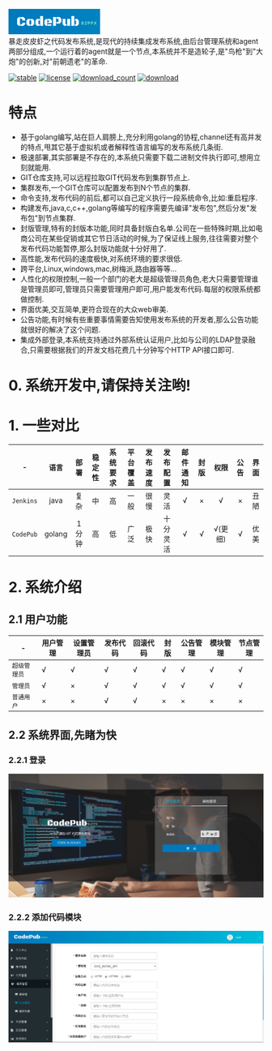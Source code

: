 
![brand](/docs/guide_res/images/brand.png)   
暴走皮皮虾之代码发布系统,是现代的持续集成发布系统,由后台管理系统和agent两部分组成,一个运行着的agent就是一个节点,本系统并不是造轮子,是"鸟枪"到"大炮"的创新,对"前朝遗老"的革命.

[![stable](https://img.shields.io/badge/stable-stable-green.svg)](https://github.com/bzppx/bzppx-codepub/) [![license](https://img.shields.io/github/license/bzppx/bzppx-codepub.svg?style=plastic)]() [![download_count](https://img.shields.io/github/downloads/bzppx/bzppx-codepub/total.svg?style=plastic)](https://github.com/bzppx/bzppx-codepub/releases) [![download](https://img.shields.io/github/release/bzppx/bzppx-codepub.svg?style=plastic)](https://github.com/bzppx/bzppx-codepub/releases)   

# 特点
- 基于golang编写,站在巨人肩膀上,充分利用golang的协程,channel还有高并发的特点,甩其它基于虚拟机或者解释性语言编写的发布系统几条街.
- 极速部署,其实部署是不存在的,本系统只需要下载二进制文件执行即可,想用立刻就能用.
- GIT仓库支持,可以远程拉取GIT代码发布到集群节点上.
- 集群发布,一个GIT仓库可以配置发布到N个节点的集群.
- 命令支持,发布代码的前后,都可以自己定义执行一段系统命令,比如:重启程序.
- 构建发布,java,c,c++,golang等编写的程序需要先编译"发布包",然后分发"发布包"到节点集群.
- 封版管理,特有的封版本功能,同时具备封版白名单.公司在一些特殊时期,比如电商公司在某些促销或其它节日活动的时候,为了保证线上服务,往往需要对整个发布代码功能暂停,那么封版功能就十分好用了.
- 高性能,发布代码的速度极快,对系统环境的要求很低.
- 跨平台,Linux,windows,mac,树梅派,路由器等等...
- 人性化的权限控制,一般一个部门的老大是超级管理员角色,老大只需要管理谁是管理员即可,管理员只需要管理用户即可,用户能发布代码.每层的权限系统都做控制.
- 界面优美,交互简单,更符合现在的大众web审美.
- 公告功能,有时候有些重要事情需要告知使用发布系统的开发者,那么公告功能就很好的解决了这个问题.
- 集成外部登录,本系统支持通过外部系统认证用户,比如与公司的LDAP登录融合,只需要根据我们的开发文档花费几十分钟写个HTTP API接口即可.

# 0. 系统开发中,请保持关注哟!

# 1. 一些对比

| - | 语言 | 部署 | 稳定性 | 系统要求 | 平台覆盖 | 发布速度 | 发布配置 | 邮件通知 | 封版 | 权限 | 公告 | 界面
| :---: | :---: | :---: | :---: | :---: | :---: | :---: | :---: | :---: | :---: | :---: | :---:|  :---:
| `Jenkins` | java | 复杂 | 中 | 高 | 一般 | 很慢 | 灵活| √ | × | √ | × | 丑陋
| `CodePub` | golang | 1分钟 | 高 | 低 | 广泛 | 极快 | 十分灵活 | √ | √ | √(更细) | √ | 优美

# 2. 系统介绍

## 2.1 用户功能

| - | 用户管理 | 设置管理员 | 发布代码 | 回滚代码 | 封版 | 公告管理 | 模块管理 | 节点管理
| ------ | ------ | ------ | ------ | ------ | ------ | ------ | ------ | ------ 
| `超级管理员` | √ | √ | √ | √ | √ | √ | √ | √
| `管理员` | √ | × | √ | √ | √ | √ | √ | √ | √
| `普通用户` | × | × | √ | √ | × | × | × | ×

## 2.2 系统界面,先睹为快

### 2.2.1 登录
![login](/docs/guide_res/images/login.png)
### 2.2.2 添加代码模块
![login](/docs/guide_res/images/module-add.png)
